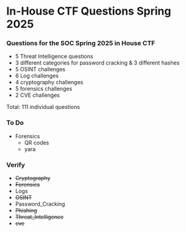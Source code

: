 # In-House CTF Questions Spring 2025
### Questions for the SOC Spring 2025 in House CTF

- 5 Threat Intelligence questions
- 3 different categories for password cracking & 3 different hashes
- 5 OSINT challenges
- 6 Log challenges
- 4 cryptography challenges
- 5 forensics challenges
- 2 CVE challenges
  
Total: 111 individual questions 

### To Do 
- Forensics
  - QR codes
  - yara

### Verify 
- ~~Cryptography~~
- ~~Forensics~~
- Logs
- ~~OSINT~~
- Password_Cracking
- ~~Phishing~~
- ~~Threat_Intelligence~~
- ~~cve~~
